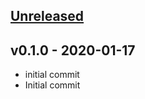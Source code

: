<a name="unreleased"></a>
## [Unreleased]



<a name="v0.1.0"></a>
## v0.1.0 - 2020-01-17

- initial commit
- Initial commit


[Unreleased]: https://github.com/ik-serverless/repository-to-change.git/compare/v0.1.0...HEAD
